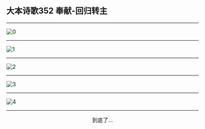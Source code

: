 
## 大本诗歌352 奉献-回归转主
        
<div id="aplayer0"></div>

---

<img alt="0" data-original="/data/d0352/0.png">

---

<img alt="1" data-original="/data/d0352/1.png">

---

<img alt="2" data-original="/data/d0352/2.png">

---

<img alt="3" data-original="/data/d0352/3.png">

---

<img alt="4" data-original="/data/d0352/4.png">

---

<p style="text-align: center">到底了...</p>

<script src="/js/dist-view.js"></script>

<script>
MAIN.id = 'd0352';
        
const ap0 = new APlayer({
    container: document.getElementById('aplayer0'),
    volume: 1,
    loop: 'none',
    preload: 'none',
    audio: [{
        name: '大本诗歌352.mp3',
        artist: '大本诗歌',
        url: 'https://res.wx.qq.com/voice/getvoice?mediaid=MzI0NTk3MDM5M18yMjQ3NDkxODQ2',
        cover: '/favicon'
    }]
});
</script>
